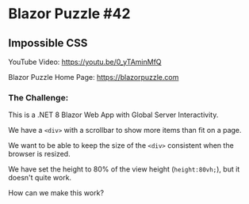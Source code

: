 # Blazor Puzzle #42

## Impossible CSS

YouTube Video: https://youtu.be/0_yTAminMfQ

Blazor Puzzle Home Page: https://blazorpuzzle.com

### The Challenge:

This is a .NET 8 Blazor Web App with Global Server Interactivity.

We have a `<div>` with a scrollbar to show more items than fit on a page.

We want to be able to keep the size of the `<div>` consistent when the browser is resized.

We have set the height to 80% of the view height (`height:80vh;`), but it doesn't quite work.

How can we make  this work?